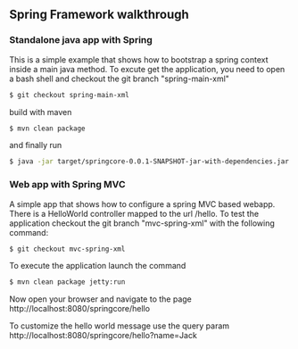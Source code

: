## Spring Framework walkthrough 

### Standalone java app with Spring 
This is a simple example that shows how to bootstrap a spring context inside a main java method.
To excute get the application, you need to open a bash shell and 
checkout the git branch "spring-main-xml" 

```sh
$ git checkout spring-main-xml
```

build with maven 

```sh
$ mvn clean package
```

and finally run
```sh
$ java -jar target/springcore-0.0.1-SNAPSHOT-jar-with-dependencies.jar
```

### Web app with Spring MVC 
A simple app that shows how to configure a spring MVC based webapp.
There is a HelloWorld controller mapped to the url /hello. To test the application checkout the git branch "mvc-spring-xml" with the following command:

```sh
$ git checkout mvc-spring-xml
```

To execute the application launch the command 

```sh
$ mvn clean package jetty:run
```

Now open your browser and navigate to the page http://localhost:8080/springcore/hello

To customize the hello world message use the query param
http://localhost:8080/springcore/hello?name=Jack

